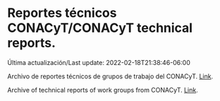 # Reportes técnicos CONACyT/CONACyT technical reports.

Última actualización/Last update: 2022-02-18T21:38:46-06:00

Archivo de reportes técnicos de grupos de trabajo del CONACyT. [Link](https://salud.conacyt.mx/coronavirus/investigacion/productos/).

Archive of technical reports of work groups from CONACyT. [Link](https://salud.conacyt.mx/coronavirus/investigacion/productos/).

